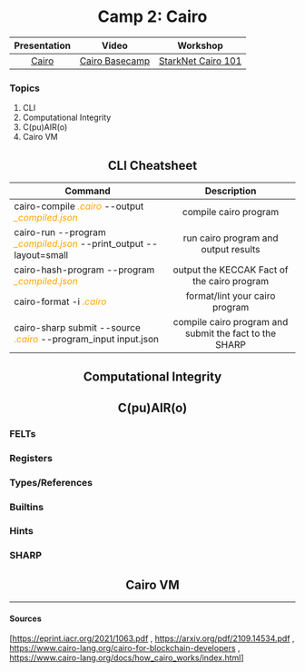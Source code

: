 <div align="center">
    <h1>Camp 2: Cairo</h1>

|Presentation|Video|Workshop
|:----:|:----:|:----:|
|[Cairo](https://drive.google.com/file/d/1rYQ6VZGcqEkm2ZJ2vtGetEiyQ4VwoUE4/view?usp=sharing)|[Cairo Basecamp](https://drive.google.com/file/d/1w9ysR38Dz4Z9gvHC46xSHbr06B36nUWp/view?usp=sharing)|[StarkNet Cairo 101](https://github.com/starknet-edu/starknet-cairo-101)

</div>

### Topics

<ol>
    <li>CLI</li>
    <li>Computational Integrity</li>
    <li>C(pu)AIR(o)</li>
    <li>Cairo VM</li>
</ol>

<h2 align="center" id="cairo_cli">CLI Cheatsheet</h2>

| Command        | Description           |
| ------------- |:-------------:|
| cairo-compile <span style="color:orange;">*.cairo*</span> --output <span style="color:orange;">*_compiled.json*</span> | compile cairo program |
| cairo-run --program <span style="color:orange;">*_compiled.json*</span> --print_output --layout=small | run cairo program and output results |
| cairo-hash-program --program <span style="color:orange;">*_compiled.json*</span> | output the KECCAK Fact of the cairo program |
| cairo-format -i <span style="color:orange;">*.cairo*</span> | format/lint your cairo program |
| cairo-sharp submit --source <span style="color:orange;">*.cairo*</span> --program_input input.json | compile cairo program and submit the fact to the SHARP |

<h2 align="center" id="computational_integrity">Computational Integrity</h2>

<h2 align="center" id="cairolang">C(pu)AIR(o)</h2>

<h3>FELTs</h3>
<h3>Registers</h3>
<h3>Types/References</h3>
<h3>Builtins</h3>
<h3>Hints</h3>
<h3>SHARP</h3>

<h2 align="center" id="cairo_vm">Cairo VM</h2>

<hr>

#### Sources

[<https://eprint.iacr.org/2021/1063.pdf>
, <https://arxiv.org/pdf/2109.14534.pdf>
, <https://www.cairo-lang.org/cairo-for-blockchain-developers>
, <https://www.cairo-lang.org/docs/how_cairo_works/index.html>]
